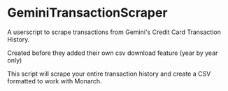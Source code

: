 # GeminiTransactionScraper
A userscript to scrape transactions from Gemini's Credit Card Transaction History.

Created before they added their own csv download feature (year by year only)

This script will scrape your entire transaction history and create a CSV formatted to work with Monarch.

